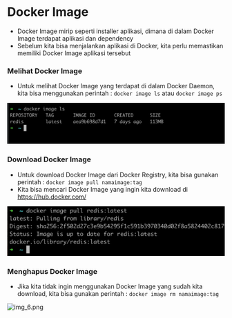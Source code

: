 # Docker Image

- Docker Image mirip seperti installer aplikasi, dimana di dalam Docker Image terdapat aplikasi dan dependency
- Sebelum kita bisa menjalankan aplikasi di Docker, kita perlu memastikan memiliki Docker Image aplikasi tersebut 

### Melihat Docker Image

- Untuk melihat Docker Image yang terdapat di dalam Docker Daemon, kita bisa menggunakan perintah : ```docker image ls``` atau ```docker image ps```

![img_4.png](images/img_4.png)

### Download Docker Image

- Untuk download Docker Image dari Docker Registry, kita bisa gunakan perintah : ```docker image pull namaimage:tag```
- Kita bisa mencari Docker Image yang ingin kita download di https://hub.docker.com/  

![img_5.png](images/img_5.png)

### Menghapus Docker Image

- Jika kita tidak ingin menggunakan Docker Image yang sudah kita download, kita bisa gunakan perintah :
  ```docker image rm namaimage:tag```

![img_6.png](images/img_6.png)
